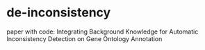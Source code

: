 # de-inconsistency
 paper with code: Integrating Background Knowledge for Automatic Inconsistency Detection on Gene Ontology Annotation
